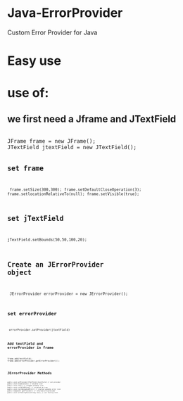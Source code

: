 # Java-ErrorProvider
Custom Error Provider for Java

# Easy use
# use of:

## we first need a Jframe and JTextField
<code>
JFrame frame = new JFrame();
JTextField jtextField = new JTextField(); <code/>

## set frame
<code> frame.setSize(300,300);
        frame.setDefaultCloseOperation(3);
        frame.setlocationRelativeTo(null);
        frame.setVisible(true);
</code>

## set jTextField
<code> 
jTextField.setBounds(50,50,100,20);
</code>

## Create an JErrorProvider object 
<code> JErrorProvider errorProvider = new JErrorProvider(); <code/>

## set errorProvider
<code> errorProvider.setProvider(jtextField) <code/>

## Add textField and errorProvider in frame
<code>frame.add(textField);
      frame.add(errorProvider.getErrorProvider());
<code/>

# JErrorProvider Methods
<code>
public void setProvider(JTextField jtextfield) // set provider
public void disableIcon() // disible icon
public void stop() // stopped animate icon
public void visibleOkIcon() // visibled ok icon
public void startAnimatedError() // started animate error icon 
public Component getProvider() // returned errorprovider
public void setToolTipText(String text) // set Tooltip text
</code>

